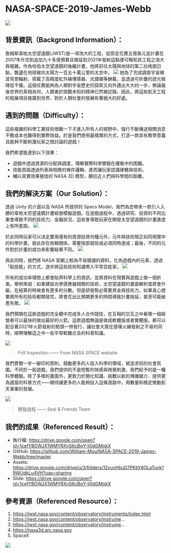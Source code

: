 # NASA-SPACE-2019-James-Webb
![](https://images-2019.spaceappschallenge.org/team-photos/inRscHj8JfB3kC0s-gNie89bgrI=/10356/width-800/)
## 背景資訊（Backgrond Information）：
詹姆斯韋柏太空望遠鏡(JWST)是一項浩大的工程，從原定花費五億美元並計畫在2007年升空到追加九十多億預算且推延到2021年發射這點便可略知其工程之浩大與複雜。作為哈伯太空望遠鏡的後繼計畫，他將前往太陽與地球的第二拉格朗日點，飄盪在地球被向太陽方一百五十萬公里的太空中。
![](https://upload.wikimedia.org/wikipedia/commons/thumb/4/47/James_Webb_Space_Telescope_2009_top.jpg/1920px-James_Webb_Space_Telescope_2009_top.jpg)
她為了完成調查宇宙微波背景輻射，搭載了高精度紅外線傳感器、光譜儀等酬載，並透過可折疊的遮光板降低干擾。這個任務能夠為人類對宇宙歷史的探索又向外邁出大大的一步，無論最後世界的真相為何，人類勇於挑戰未知的精神已然被記錄。因此，將這些航天工程的發展項目推廣到世界，對於人類社會的發展有著極大的好處。

## 遇到的問題（Difficulty）：
這些複雜的科學工業技術很難一下子進入所有人的視野中，強行不斷播送相關消息不敷成本也難得到實際效益。於是我們使用最樸實的方式，打造一款具有教學意義且能夠不斷刺激玩家之間討論的遊戲！

我們希望能達到以下效果：

* 遊戲中透過資源的分配與調度，理解實際科學實驗在權衡中的困難。
* 技能頁面透過列表與相應的條件邏輯，進而讓玩家認識硬體與技術。
* 輔以真實效果極佳的 NASA 3D 模型，願拉近人們與科學間的距離。

## 我們的解決方案（Our Solution）：
透過 Unity 的介面以及 NASA 所提供的 Specs Model，我們為您帶來一款引人入勝的韋柏太空望遠鏡計畫經營模擬遊戲。在遊戲過程中，透過研究、投資的不同比重會導致不同的技術力、金融狀況，這些會導致玩家在開發太空望遠鏡的計畫進度上有所差距。
![](https://i.imgur.com/hS25nCP.png)

於此同時玩家可以決定要用僅有的資源投資何種元件，元件與技術間正如同現實中的科學計畫，彼此存在依賴關係，需要按部就班或必須同時達成；最後，不同的元件對於計畫的成功率影響結果不同。
![](https://i.imgur.com/xjzeSd7.jpg)

與此同時，我們將 NASA 官網上較為不易閱讀的資料，化為遊戲內的元素，透過「點技能」的方式，逐步將這些技術知識帶入平常百姓家。
![](https://i.imgur.com/HsEk572.jpg)

所有的成功率理想上都會貼齊科學上的資訊，並將資料在現實與遊戲上做一個折衷。舉例來說：如果建設光學感應器相關的技術，太空望遠鏡的畫面解析度將會升級，在結算的時候會有更多的分數。但是研發勢必需要資金與技術力，如果貪心想要將所有的技術都開發完，將會花出比預期更多的時間導致計畫拖延，甚至可能破產失敗。
![](https://i.imgur.com/xjzeSd7.jpg)

我們預期在這款遊戲的完全體中完成多人合作競技，在互相的交互之中看哪一個經營者可以最快的做出最好的火箭。這款遊戲無論是做成軟體版或者實體版。都可以配合著2021年火箭發射的勢頭一併發行，讓社會大眾在感嘆火線發射之不易的同時，順帶理解這之中一些平常較難企及的科普知識。

![](https://live.staticflickr.com/1915/43264438170_1626462903_b.jpg)
>Frill Inspection —— From NASA SPACE website

我們貫徹一步一腳印的原則，鼓勵更多的人投入科學的領域，塑造求知的社會氛圍。不同於一般遊戲，我們提供的不是短暫的快感與視覺刺激，我們給予的是一種科學體驗。除了多樣的畫面外，更致力於簡化知識、挑戰以新的傳播媒介、提供更為適當的科普方式——期待讓更多的人能夠投入這條道路中，用數量和穩定推動航天事業的發展。

![](https://i.imgur.com/IECIigv.jpg)
>開發過程 —— Seal & Friends Team


## 我們的成果（Referenced Result）：
* 執行檔: https://drive.google.com/open?id=1cefYBGWJX1WMYRXnS6cBgY-Ii0dGMokX
* GitHub: https://github.com/William-Mou/NASA-SPACE-2019-James-Webb/tree/master
* Assets: https://drive.google.com/drive/u/3/folders/12vuvHbuD7PKbY4OLaTunk19WUdkLu4VH?usp=sharing
* Slide: https://drive.google.com/open?id=1cefYBGWJX1WMYRXnS6cBgY-Ii0dGMokX

## 參考資源（Referenced Resource）：
1. https://jwst.nasa.gov/content/observatory/instruments/index.html
2. https://jwst.nasa.gov/content/observatory/instrume...
3. https://jwst.nasa.gov/content/observatory/instrume...
4. https://nasa3d.arc.nasa.gov
5. SpaceX

![](https://i.imgur.com/5sOyYs1.png)
 
